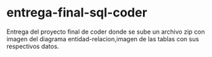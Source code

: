 # entrega-final-sql-coder
Entrega del proyecto final de coder donde se sube un archivo zip con imagen del diagrama entidad-relacion,imagen de las tablas con sus respectivos datos. 
